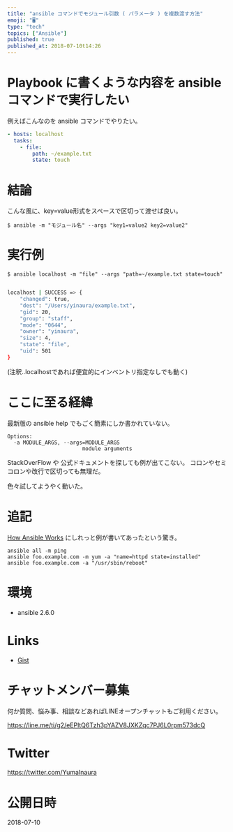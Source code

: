 ```yaml
---
title: "ansible コマンドでモジュール引数 ( パラメータ ) を複数渡す方法"
emoji: "🖥"
type: "tech"
topics: ["Ansible"]
published: true
published_at: 2018-07-10t14:26
---
```


# Playbook に書くような内容を ansible コマンドで実行したい

例えばこんなのを ansible コマンドでやりたい。

```yaml:some_playbook.yml
- hosts: localhost
  tasks:
    - file:
        path: ~/example.txt
        state: touch
```

# 結論

こんな風に、key=value形式をスペースで区切って渡せば良い。

`$ ansible -m "モジュール名" --args "key1=value2 key2=value2"`


# 実行例

```
$ ansible localhost -m "file" --args "path=~/example.txt state=touch" 
```

```bash

localhost | SUCCESS => {
    "changed": true,
    "dest": "/Users/yinaura/example.txt",
    "gid": 20,
    "group": "staff",
    "mode": "0644",
    "owner": "yinaura",
    "size": 4,
    "state": "file",
    "uid": 501
}
```

(注釈‥localhostであれば便宜的にインベントリ指定なしでも動く)

# ここに至る経緯

最新版の ansible help でもごく簡素にしか書かれていない。

```
Options:
  -a MODULE_ARGS, --args=MODULE_ARGS
                        module arguments
```

StackOverFlow や 公式ドキュメントを探しても例が出てこない。
コロンやセミコロンや改行で区切っても無理だ。

色々試してようやく動いた。

# 追記

[How Ansible Works](https://www.ansible.com/overview/how-ansible-works) にしれっと例が書いてあったという驚き。

```
ansible all -m ping 
ansible foo.example.com -m yum -a "name=httpd state=installed"
ansible foo.example.com -a "/usr/sbin/reboot"
```


# 環境

- ansible 2.6.0

# Links

- [Gist](https://gist.github.com/YumaInaura/06e080e3f807338c122837bdb2d34571)









<!-- Update From Qiita API -->

# チャットメンバー募集


何か質問、悩み事、相談などあればLINEオープンチャットもご利用ください。

https://line.me/ti/g2/eEPltQ6Tzh3pYAZV8JXKZqc7PJ6L0rpm573dcQ





# Twitter


https://twitter.com/YumaInaura


<!-- Update From Qiita API -->



# 公開日時

2018-07-10

